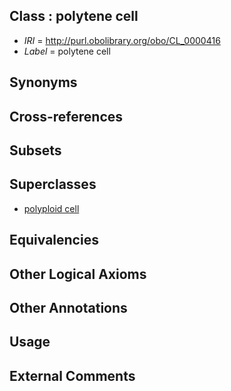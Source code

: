 
## Class : polytene cell

 * *IRI* = http://purl.obolibrary.org/obo/CL_0000416
 * *Label* = polytene cell

## Synonyms


## Cross-references


## Subsets


## Superclasses

 * [polyploid cell](../../CL/12/CL_0000412.md)

## Equivalencies


## Other Logical Axioms


## Other Annotations


## Usage


## External Comments

